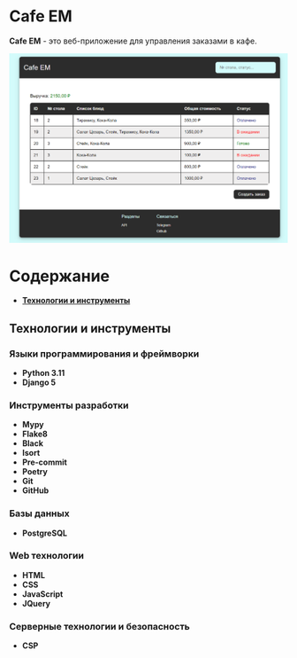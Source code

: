 # Cafe EM

**Cafe EM** - это веб-приложение для управления заказами в кафе.

![cafeem.png](readme_images/cafeem.png)

# Содержание

- **[Технологии и инструменты](#технологии-и-инструменты)**

## Технологии и инструменты

### Языки программирования и фреймворки

- **Python 3.11**
- **Django 5**

### Инструменты разработки
- **Mypy**
- **Flake8**
- **Black**
- **Isort**
- **Pre-commit**
- **Poetry**
- **Git**
- **GitHub**

### Базы данных
- **PostgreSQL**

### Web технологии
- **HTML**
- **CSS**
- **JavaScript**
- **JQuery**

### Серверные технологии и безопасность
- **CSP**
